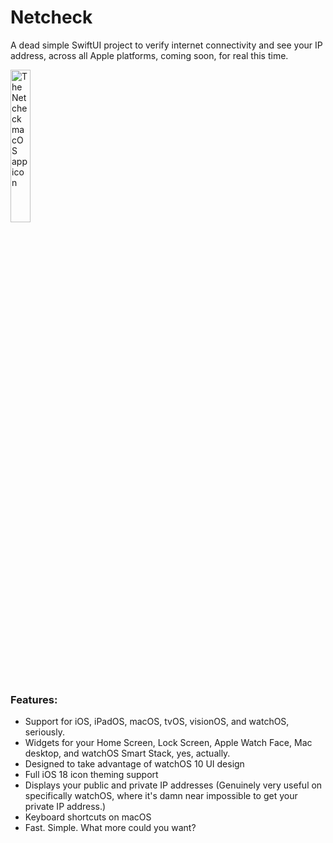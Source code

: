 # Netcheck
A dead simple SwiftUI project to verify internet connectivity and see your IP address, across all Apple platforms, coming soon, for real this time.


<img src="https://github.com/forcequitOS/Netcheck/blob/main/ncmacOSv2.png?raw=true" alt="The Netcheck macOS app icon" width="25%">

### Features:
- Support for iOS, iPadOS, macOS, tvOS, visionOS, and watchOS, seriously.
- Widgets for your Home Screen, Lock Screen, Apple Watch Face, Mac desktop, and watchOS Smart Stack, yes, actually.
- Designed to take advantage of watchOS 10 UI design
- Full iOS 18 icon theming support
- Displays your public and private IP addresses (Genuinely very useful on specifically watchOS, where it's damn near impossible to get your private IP address.)
- Keyboard shortcuts on macOS
- Fast. Simple. What more could you want?
